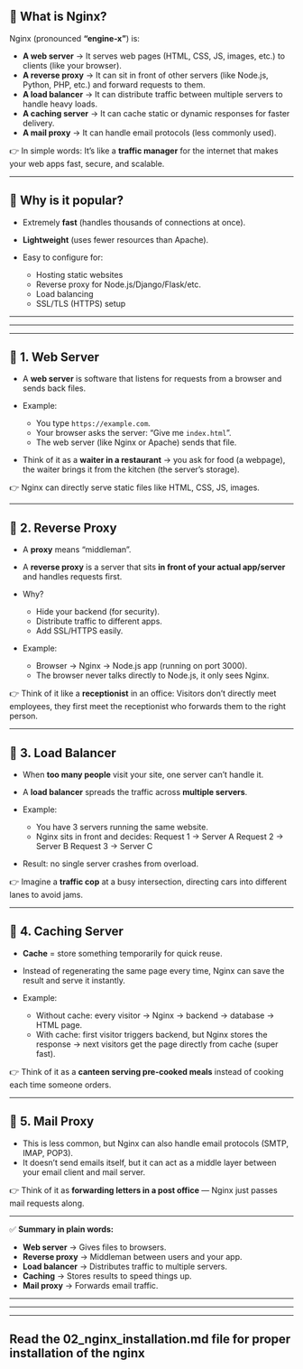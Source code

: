 ## 🔹 What is Nginx?

Nginx (pronounced **“engine-x”**) is:

* **A web server** → It serves web pages (HTML, CSS, JS, images, etc.) to clients (like your browser).
* **A reverse proxy** → It can sit in front of other servers (like Node.js, Python, PHP, etc.) and forward requests to them.
* **A load balancer** → It can distribute traffic between multiple servers to handle heavy loads.
* **A caching server** → It can cache static or dynamic responses for faster delivery.
* **A mail proxy** → It can handle email protocols (less commonly used).

👉 In simple words:
It’s like a **traffic manager** for the internet that makes your web apps fast, secure, and scalable.

---

## 🔹 Why is it popular?

* Extremely **fast** (handles thousands of connections at once).
* **Lightweight** (uses fewer resources than Apache).
* Easy to configure for:

  * Hosting static websites
  * Reverse proxy for Node.js/Django/Flask/etc.
  * Load balancing
  * SSL/TLS (HTTPS) setup

---
---
---

## 🔹 1. Web Server

* A **web server** is software that listens for requests from a browser and sends back files.
* Example:

  * You type `https://example.com`.
  * Your browser asks the server: “Give me `index.html`”.
  * The web server (like Nginx or Apache) sends that file.
* Think of it as a **waiter in a restaurant** → you ask for food (a webpage), the waiter brings it from the kitchen (the server’s storage).

👉 Nginx can directly serve static files like HTML, CSS, JS, images.

---

## 🔹 2. Reverse Proxy

* A **proxy** means “middleman”.
* A **reverse proxy** is a server that sits **in front of your actual app/server** and handles requests first.
* Why?

  * Hide your backend (for security).
  * Distribute traffic to different apps.
  * Add SSL/HTTPS easily.
* Example:

  * Browser → Nginx → Node.js app (running on port 3000).
  * The browser never talks directly to Node.js, it only sees Nginx.

👉 Think of it like a **receptionist** in an office:
Visitors don’t directly meet employees, they first meet the receptionist who forwards them to the right person.

---

## 🔹 3. Load Balancer

* When **too many people** visit your site, one server can’t handle it.
* A **load balancer** spreads the traffic across **multiple servers**.
* Example:

  * You have 3 servers running the same website.
  * Nginx sits in front and decides:
    Request 1 → Server A
    Request 2 → Server B
    Request 3 → Server C
* Result: no single server crashes from overload.

👉 Imagine a **traffic cop** at a busy intersection, directing cars into different lanes to avoid jams.

---

## 🔹 4. Caching Server

* **Cache** = store something temporarily for quick reuse.
* Instead of regenerating the same page every time, Nginx can save the result and serve it instantly.
* Example:

  * Without cache: every visitor → Nginx → backend → database → HTML page.
  * With cache: first visitor triggers backend, but Nginx stores the response → next visitors get the page directly from cache (super fast).

👉 Think of it as a **canteen serving pre-cooked meals** instead of cooking each time someone orders.

---

## 🔹 5. Mail Proxy

* This is less common, but Nginx can also handle email protocols (SMTP, IMAP, POP3).
* It doesn’t send emails itself, but it can act as a middle layer between your email client and mail server.

👉 Think of it as **forwarding letters in a post office** — Nginx just passes mail requests along.

---

✅ **Summary in plain words:**

* **Web server** → Gives files to browsers.
* **Reverse proxy** → Middleman between users and your app.
* **Load balancer** → Distributes traffic to multiple servers.
* **Caching** → Stores results to speed things up.
* **Mail proxy** → Forwards email traffic.

---
---
---

## Read the 02_nginx_installation.md file for proper installation of the nginx